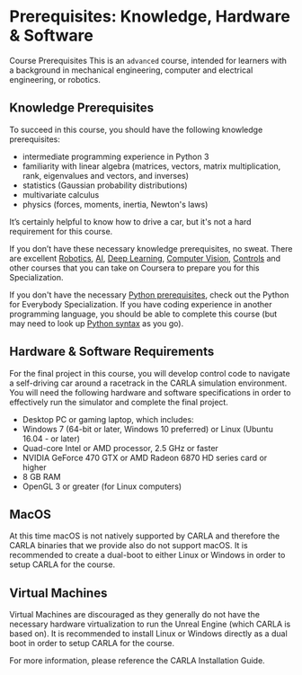 #  Prerequisites: Knowledge, Hardware & Software


Course Prerequisites
This is an `advanced` course, intended for learners with a background in mechanical engineering, computer and electrical engineering, or robotics. 

## Knowledge Prerequisites

To succeed in this course, you should have the following knowledge prerequisites:

- intermediate programming experience in Python 3
- familiarity with linear algebra (matrices, vectors, matrix multiplication, rank, eigenvalues and vectors, and inverses)
- statistics (Gaussian probability distributions)
- multivariate calculus
- physics (forces, moments, inertia, Newton's laws)

It’s certainly helpful to know how to drive a car, but it's not a hard requirement for this course.

If you don’t have these necessary knowledge prerequisites, no sweat. There are excellent [Robotics](https://www.coursera.org/specializations/modernrobotics), [AI](https://www.coursera.org/learn/machine-learning), [Deep Learning](https://www.coursera.org/specializations/deep-learning), [Computer Vision](https://www.coursera.org/learn/robotics-perception), [Controls](https://www.coursera.org/learn/mobile-robot) and other courses that you can take on Coursera to prepare you for this Specialization. 

If you don't have the necessary [Python prerequisites](https://www.coursera.org/specializations/python), check out the Python for Everybody Specialization. If you have coding experience in another programming language, you should be able to complete this course (but may need to look up [Python syntax](https://docs.python.org/3.6/) as you go).

## Hardware & Software Requirements

For the final project in this course, you will develop control code to navigate a self-driving car around a racetrack in the CARLA simulation environment. You will need the following hardware and software specifications in order to effectively run the simulator and complete the final project. 

- Desktop PC or gaming laptop, which includes:  
- Windows 7 (64-bit or later, Windows 10 preferred) or Linux (Ubuntu 16.04 - or later) 
- Quad-core Intel or AMD processor, 2.5 GHz or faster
- NVIDIA GeForce 470 GTX or AMD Radeon 6870 HD series card or higher
- 8 GB RAM
- OpenGL 3 or greater (for Linux computers)

## MacOS
At this time macOS is not natively supported by CARLA and therefore the CARLA binaries that we provide also do not support macOS. It is recommended to create a dual-boot to either Linux or Windows in order to setup CARLA for the course.

## Virtual Machines
Virtual Machines are discouraged as they generally do not have the necessary hardware virtualization to run the Unreal Engine (which CARLA is based on). It is recommended to install Linux or Windows directly as a dual boot in order to setup CARLA for the course.

For more information, please reference the CARLA Installation Guide. 